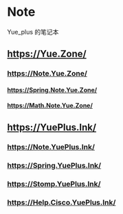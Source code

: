 # Note

Yue_plus 的笔记本

## <https://Yue.Zone/>

### <https://Note.Yue.Zone/>

#### <https://Spring.Note.Yue.Zone/>

#### <https://Math.Note.Yue.Zone/>

## <https://YuePlus.Ink/>

### <https://Note.YuePlus.Ink/>

### <https://Spring.YuePlus.Ink/>

### <https://Stomp.YuePlus.Ink/>

### <https://Help.Cisco.YuePlus.Ink/>

<!-- ### <https:///> -->